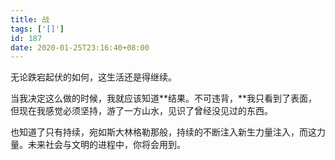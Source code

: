 ```yaml
---
title: 战
tags: ['[]']
id: 187
date: 2020-01-25T23:16:40+08:00
---
```



无论跌宕起伏的如何，这生活还是得继续。

当我决定这么做的时候，我就应该知道**结果。不可违背，**我只看到了表面，但现在我感觉必须坚持，游了一方山水，见识了曾经没见过的东西。

也知道了只有持续，宛如斯大林格勒那般，持续的不断注入新生力量注入，而这力量。未来社会与文明的进程中，你将会用到。